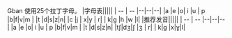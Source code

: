 Gban 使用25个拉丁字母。
|字母表|||||
| -- | -- |--|--|--|
|a |e |o| i |u
| p |b|f|v|m |
|t |d|s|z|n|
|c |j | x|y | r|
| k|g |h |w |l|
|推荐发音|||||
| -- | -- |--|--|--|
|a |e |o| i |u
| p |b|f|v|m |
|t |d|s|z|n|
|tʃ|dʒ|ʃ |ʒ | r|
| k|g |x|ɣ|l|
